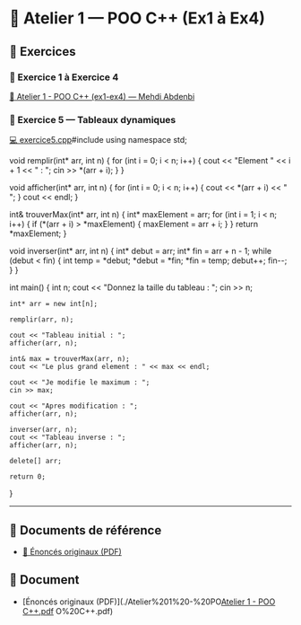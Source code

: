 # 🧩 Atelier 1 — POO C++ (Ex1 à Ex4)

## 📘 Exercices
### 🔹 Exercice 1 à Exercice 4
[📄 Atelier 1 - POO C++ (ex1-ex4) — Mehdi Abdenbi](https://github.com/user-attachments/files/22868256/Atelier.1.-.POO.C%2B%2B.ex1-ex4.mehdi.abdenbi.pdf)

### 🔹 Exercice 5 — Tableaux dynamiques
[💻 exercice5.cpp]()#include <iostream>
using namespace std;

void remplir(int* arr, int n) {
    for (int i = 0; i < n; i++) {
        cout << "Element " << i + 1 << " : ";
        cin >> *(arr + i);
    }
}

void afficher(int* arr, int n) {
    for (int i = 0; i < n; i++) {
        cout << *(arr + i) << " ";
    }
    cout << endl;
}

int& trouverMax(int* arr, int n) {
    int* maxElement = arr;
    for (int i = 1; i < n; i++) {
        if (*(arr + i) > *maxElement) {
            maxElement = arr + i;
        }
    }
    return *maxElement;
}

void inverser(int* arr, int n) {
    int* debut = arr;
    int* fin = arr + n - 1;
    while (debut < fin) {
        int temp = *debut;
        *debut = *fin;
        *fin = temp;
        debut++;
        fin--;
    }
}

int main() {
    int n;
    cout << "Donnez la taille du tableau : ";
    cin >> n;

    int* arr = new int[n];

    remplir(arr, n);

    cout << "Tableau initial : ";
    afficher(arr, n);

    int& max = trouverMax(arr, n);
    cout << "Le plus grand element : " << max << endl;

    cout << "Je modifie le maximum : ";
    cin >> max;

    cout << "Apres modification : ";
    afficher(arr, n);

    inverser(arr, n);
    cout << "Tableau inverse : ";
    afficher(arr, n);

    delete[] arr;

    return 0;
}

---

## 📂 Documents de référence
- [📑 Énoncés originaux (PDF)](https://github.com/user-attachments/files/22846114/Atelier.1.-.POO.C%2B%2B.pdf)


## 📄 Document
- [Énoncés originaux (PDF)](./Atelier%201%20-%20PO[Atelier 1 - POO C++.pdf](https://github.com/user-attachments/files/22846114/Atelier.1.-.POO.C%2B%2B.pdf)
O%20C++.pdf)
